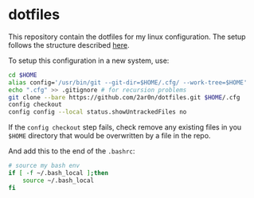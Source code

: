 # dotfiles

This repository contain the dotfiles for my linux configuration. The setup follows the structure described [here](https://www.atlassian.com/git/tutorials/dotfiles).

To setup this configuration in a new system, use:

```bash
cd $HOME
alias config='/usr/bin/git --git-dir=$HOME/.cfg/ --work-tree=$HOME'
echo ".cfg" >> .gitignore # for recursion problems
git clone --bare https://github.com/2ar0n/dotfiles.git $HOME/.cfg
config checkout
config config --local status.showUntrackedFiles no
```

If the `config checkout` step fails, check remove any existing files in you `$HOME` directory that would be overwritten by a file in the repo.

And add this to the end of the `.bashrc`:

```bash
# source my bash env
if [ -f ~/.bash_local ];then
    source ~/.bash_local
fi
```